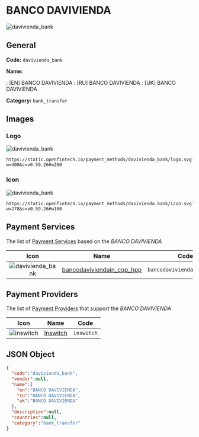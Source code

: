 
# BANCO DAVIVIENDA 
![davivienda_bank](https://static.openfintech.io/payment_methods/davivienda_bank/logo.svg?w=400&c=v0.59.26#w200)  

## General 
**Code:** `davivienda_bank` 
 
**Name:** 
 
:	[EN] BANCO DAVIVIENDA 
:	[RU] BANCO DAVIVIENDA 
:	[UK] BANCO DAVIVIENDA 
 
**Category:** `bank_transfer` 
 

## Images 

### Logo 
![davivienda_bank](https://static.openfintech.io/payment_methods/davivienda_bank/logo.svg?w=400&c=v0.59.26#w200)  

```
https://static.openfintech.io/payment_methods/davivienda_bank/logo.svg?w=400&c=v0.59.26#w200
```  

### Icon 
![davivienda_bank](https://static.openfintech.io/payment_methods/davivienda_bank/icon.svg?w=278&c=v0.59.26#w100)  

```
https://static.openfintech.io/payment_methods/davivienda_bank/icon.svg?w=278&c=v0.59.26#w100
```  

## Payment Services 
 
The list of [Payment Services](/payment-services/) based on the _BANCO DAVIVIENDA_ 

|Icon|Name|Code| 
|:---:|:---:|:---:| 
|![davivienda_bank](https://static.openfintech.io/payment_methods/davivienda_bank/icon.svg?w=278&c=v0.59.26#w100) |[bancodaviviendain_cop_hpp](/payment-services/bancodaviviendain_cop_hpp/)|`bancodaviviendain_cop_hpp`| 
 

## Payment Providers 
 
The list of [Payment Providers](/payment-providers/) that support the _BANCO DAVIVIENDA_ 

|Icon|Name|Code| 
|:---:|:---:|:---:| 
|![inswitch](https://static.openfintech.io/payment_providers/inswitch/icon.png?w=278&c=v0.59.26#w100) |[Inswitch](/payment-providers/inswitch/)|`inswitch`| 
 

## JSON Object 

```json
{
  "code":"davivienda_bank",
  "vendor":null,
  "name":{
    "en":"BANCO DAVIVIENDA",
    "ru":"BANCO DAVIVIENDA",
    "uk":"BANCO DAVIVIENDA"
  },
  "description":null,
  "countries":null,
  "category":"bank_transfer"
}
```  
